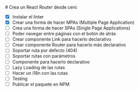 # Crea un React Router desde cero

- [x] Instalar el linter
- [x] Crear una forma de hacer MPAs (Multiple Page Application)
- [ ] Crea una forma de hacer SPAs (Single Page Applications)
- [ ] Poder navegar entre páginas con el botón de atrás
- [ ] Crear componente Link para hacerlo declarativo
- [ ] Crear componente Router para hacerlo más declarativo
- [ ] Soportar ruta por defecto (404)
- [ ] Soportar rutas con parámetros
- [ ] Componente <Route /> para hacerlo declarativo
- [ ] Lazy Loading de las rutas
- [ ] Hacer un i18n con las rutas
- [ ] Testing
- [ ] Publicar el paquete en NPM
